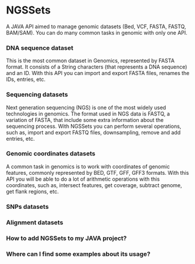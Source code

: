 # NGSSets
A JAVA API aimed to manage genomic datasets (Bed, VCF, FASTA, FASTQ, BAM/SAM). You can do many common tasks in genomic with only one API.

### DNA sequence dataset
This is the most common dataset in Genomics, represented by FASTA format. It consists of a String characters (that represents a DNA sequence) and an ID. With this API you can import and export FASTA files, renames the IDs, entries, etc.

### Sequencing datasets
Next generation sequencing (NGS) is one of the most widely used technologies in genomics. The format used in NGS data is FASTQ, a variation of FASTA, that include some extra information about the sequencing process. With NGSSets you can perform several operations, such as, import and export FASTQ files, downsampling, remove and add entries, etc.

### Genomic coordinates datasets
A common task in genomics is to work with coordinates of genomic features, commonly represented by BED, GTF, GFF, GFF3 formats. With this API you will be able to do a lot of arithmetic operations with this coordinates, such as, intersect features, get coverage, subtract genome, get flank regions, etc.

### SNPs datasets


### Alignment datasets

### How to add NGSSets to my JAVA project?

### Where can I find some examples about its usage?



 
